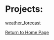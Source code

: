 # Projects:

[weather_forecast](projects/code/DSC510-Weather%20Forecast.py)



[Return to Home Page](index.md)
